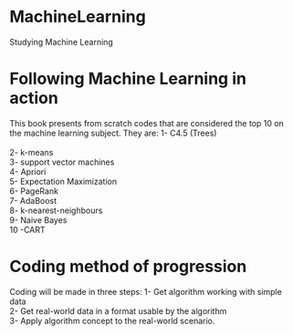 # MachineLearning
Studying Machine Learning

# Following Machine Learning in action
  This book presents from scratch codes that are considered the top 10 on the machine learning subject. They are:
  1- C4.5 (Trees)<br /><br />
  2- k-means<br />
  3- support vector machines<br />
  4- Apriori<br />
  5- Expectation Maximization<br />
  6- PageRank<br />
  7- AdaBoost<br />
  8- k-nearest-neighbours<br />
  9- Naive Bayes<br />
  10 -CART<br />
# Coding method of progression
Coding will be made in three steps:
1- Get algorithm working with simple data<br />
2- Get real-world data in a format usable by the algorithm <br />
3- Apply algorithm concept to the real-world scenario.
